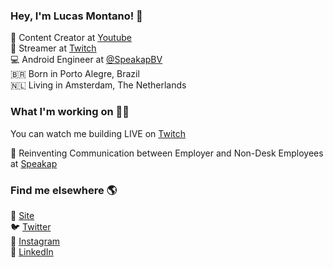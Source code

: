 ### Hey, I'm Lucas Montano! 👋

🍿 Content Creator at [Youtube](https://www.youtube.com/lucasmontano) <br>
👾 Streamer at [Twitch](https://www.twitch.tv/lucas_montano) <br>
💻 Android Engineer at [@SpeakapBV](https://www.speakap.com/) <br>
🇧🇷 Born in Porto Alegre, Brazil <br>
🇳🇱 Living in Amsterdam, The Netherlands

### What I'm working on 👨‍💻

You can watch me building LIVE on [Twitch](https://www.twitch.tv/lucas_montano) <br>

🚀 Reinventing Communication between Employer and Non-Desk Employees at [Speakap](https://www.speakap.com/) <br>

### Find me elsewhere 🌎

🚀 [Site](https://lucasmontano.com) <br>
🐦 [Twitter](https://twitter.com/lucas_montano) <br>
📸 [Instagram](https://instagram.com/lucasmontano) <br>
💼 [LinkedIn](https://www.linkedin.com/in/lucasmontano/) <br>

